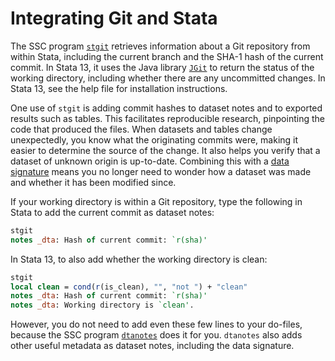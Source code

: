 Integrating Git and Stata
=========================

The SSC program [`stgit`](https://github.com/matthew-white/stgit) retrieves information about a Git repository from within Stata, including the current branch and the SHA-1 hash of the current commit. In Stata 13, it uses the Java library [`JGit`](https://eclipse.org/jgit/) to return the status of the working directory, including whether there are any uncommitted changes. In Stata 13, see the help file for installation instructions.

One use of `stgit` is adding commit hashes to dataset notes and to exported results such as tables. This facilitates reproducible research, pinpointing the code that produced the files. When datasets and tables change unexpectedly, you know what the originating commits were, making it easier to determine the source of the change. It also helps you verify that a dataset of unknown origin is up-to-date. Combining this with a [data signature](http://www.stata.com/help.cgi?datasignature) means you no longer need to wonder how a dataset was made and whether it has been modified since.

If your working directory is within a Git repository, type the following in Stata to add the current commit as dataset notes:

```stata
stgit
notes _dta: Hash of current commit: `r(sha)'
```

In Stata 13, to also add whether the working directory is clean:

```stata
stgit
local clean = cond(r(is_clean), "", "not ") + "clean"
notes _dta: Hash of current commit: `r(sha)'
notes _dta: Working directory is `clean'.
```

However, you do not need to add even these few lines to your do-files, because the SSC program [`dtanotes`](https://github.com/PovertyAction/dtanotes) does it for you. `dtanotes` also adds other useful metadata as dataset notes, including the data signature.
